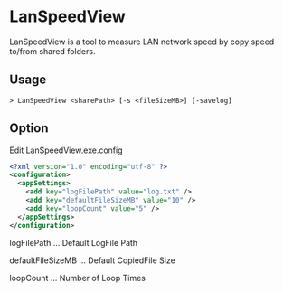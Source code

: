 # LanSpeedView
LanSpeedView is a tool to measure LAN network speed by copy speed to/from shared folders.

## Usage
```
> LanSpeedView <sharePath> [-s <fileSizeMB>] [-savelog]
```

## Option
Edit LanSpeedView.exe.config
```xml
<?xml version="1.0" encoding="utf-8" ?>
<configuration>
  <appSettings>
    <add key="logFilePath" value="log.txt" />
    <add key="defaultFileSizeMB" value="10" />
    <add key="loopCount" value="5" />
  </appSettings>
</configuration>
```
logFilePath ... Default LogFile Path

defaultFileSizeMB ... Default CopiedFile Size

loopCount ... Number of Loop Times
